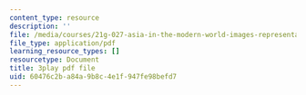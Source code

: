 ```yaml
---
content_type: resource
description: ''
file: /media/courses/21g-027-asia-in-the-modern-world-images-representations-fall-2016/60476c2ba84a9b8c4e1f947fe98befd7_zptyZRDiLsQ.pdf
file_type: application/pdf
learning_resource_types: []
resourcetype: Document
title: 3play pdf file
uid: 60476c2b-a84a-9b8c-4e1f-947fe98befd7
---
```

